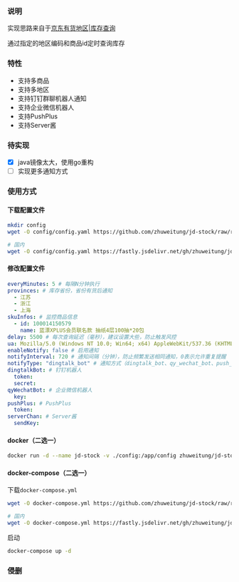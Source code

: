 ### 说明

实现思路来自于[京东有货地区|库存查询](https://cll.name/jd/stockjd.htm)

通过指定的地区编码和商品id定时查询库存

### 特性
+ 支持多商品
+ 支持多地区
+ 支持钉钉群聊机器人通知
+ 支持企业微信机器人
+ 支持PushPlus
+ 支持Server酱

### 待实现

- [x] java镜像太大，使用go重构
- [ ] 实现更多通知方式

### 使用方式

#### 下载配置文件

```bash
mkdir config
wget -O config/config.yaml https://github.com/zhuweitung/jd-stock/raw/refs/heads/go/config/config.yaml.example

# 国内
wget -O config/config.yaml https://fastly.jsdelivr.net/gh/zhuweitung/jd-stock@go/config/config.yaml.example
```

#### 修改配置文件

```yml
everyMinutes: 5 # 每隔N分钟执行
provinces: # 库存省份，省份有货后通知
  - 江苏
  - 浙江
  - 上海
skuInfos: # 监控商品信息
  - id: 100014150579
    name: 蓝漂XPLUS会员联名款 抽纸4层100抽*20包
delay: 5500 # 每次查询延迟（毫秒），建议设置大些，防止触发风控
ua: Mozilla/5.0 (Windows NT 10.0; Win64; x64) AppleWebKit/537.36 (KHTML, like Gecko) Chrome/129.0.0.0 Safari/537.36 Edg/129.0.0.0
enableNotify: false # 启用通知
notifyInterval: 720 # 通知间隔（分钟），防止频繁发送相同通知，0表示允许重复提醒
notifyType: "dingtalk_bot" # 通知方式（dingtalk_bot、qy_wechat_bot、push_plus、server_chan）
dingtalkBot: # 钉钉机器人
  token:
  secret:
qyWechatBot: # 企业微信机器人
  key:
pushPlus: # PushPlus
  token:
serverChan: # Server酱
  sendKey:
```

#### docker（二选一）

```bash
docker run -d --name jd-stock -v ./config:/app/config zhuweitung/jd-stock:latest
```

#### docker-compose（二选一）

下载`docker-compose.yml`

```bash
wget -O docker-compose.yml https://github.com/zhuweitung/jd-stock/raw/refs/heads/go/docker-compose.yml

# 国内
wget -O docker-compose.yml https://fastly.jsdelivr.net/gh/zhuweitung/jd-stock@go/docker-compose.yml
```

启动

```bash
docker-compose up -d
```

### 侵删

